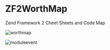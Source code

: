 ZF2WorthMap
===========

Zend Framework 2 Cheet Sheets and Code Map

![worthmap](http://raya-media.com/cd/zf2worthmap.jpg)

![moduleevent](http://raya-media.com/cd/zf2moduleeven.jpg)
